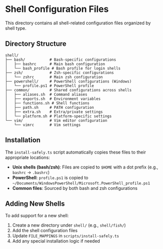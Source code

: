 # Shell Configuration Files

This directory contains all shell-related configuration files organized by shell type.

## Directory Structure

```
shell/
├── bash/           # Bash-specific configurations
│   ├── bashrc      # Main bash configuration
│   └── bash_profile # Bash profile for login shells
├── zsh/            # Zsh-specific configurations
│   └── zshrc       # Main zsh configuration
├── powershell/     # PowerShell configurations (Windows)
│   └── profile.ps1 # PowerShell profile
├── common/         # Shared configurations across shells
│   ├── aliases.sh  # Command aliases
│   ├── exports.sh  # Environment variables
│   ├── functions.sh # Shell functions
│   ├── path.sh     # PATH configuration
│   ├── extra.sh    # Extra/private settings
│   └── platform.sh # Platform-specific settings
└── vim/            # Vim editor configuration
    └── vimrc       # Vim settings
```

## Installation

The `install-safely.ts` script automatically copies these files to their appropriate locations:

- **Unix shells (bash/zsh)**: Files are copied to `$HOME` with a dot prefix (e.g., `bashrc` → `.bashrc`)
- **PowerShell**: `profile.ps1` is copied to `~/Documents/WindowsPowerShell/Microsoft.PowerShell_profile.ps1`
- **Common files**: Sourced by both bash and zsh configurations

## Adding New Shells

To add support for a new shell:

1. Create a new directory under `shell/` (e.g., `shell/fish/`)
2. Add the shell configuration files
3. Update `FILE_MAPPINGS` in `scripts/install-safely.ts`
4. Add any special installation logic if needed
